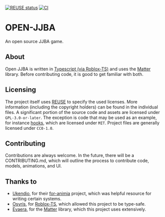 <!--
SPDX-FileCopyrightText: 2022 Christian Fletcher <mistrustfully@gmail.com>

SPDX-License-Identifier: CC0-1.0
-->

[![REUSE status](https://api.reuse.software/badge/github.com/Mistrustfully/openjjba)](https://api.reuse.software/info/github.com/Mistrustfully/openjjba)
[![CI](https://github.com/Mistrustfully/openjjba/actions/workflows/commit.yml/badge.svg)](https://github.com/Mistrustfully/openjjba/actions/workflows/commit.yml)

# OPEN-JJBA

An open source JJBA game.

## About

Open JJBA is written in [Typescript (via Roblox-TS)](https://roblox-ts.com) and uses the [Matter](https://eryn.io/matter/docs/intro/) library. Before contributing code, it is good to get familiar with both.

## Licensing

The project itself uses [REUSE](https://reuse.software/) to specify the used licenses. More information (including the copyright holders) can be found in the individual files.
A significant portion of the source code and assets are licensed under `GPL-3.0-or-later`. The exception is code that may be used as an example, for instance [hooks](src/shared/hooks), which are licensed under `MIT`. Project files are generally licensed under `CC0-1.0`.

## Contributing

Contributions are always welcome. In the future, there will be a CONTRIBUTING.md, which will outline the process to contribute code, models, animations, and UI.

## Thanks to

-   [Ukendio](https://github.com/Ukendio/), for their [for-animia](https://github.com/Ukendio/for-animia/) project, which was helpful resource for writing certain systems.
-   [Osyris](https://github.com/osyrisrblx), for [Roblox-TS](https://roblox-ts.com), which allowed this project to be type-safe.
-   [Evaera](https://github.com/evaera), for the [Matter](https://github.com/evaera/matter) library, which this project uses extensively.
